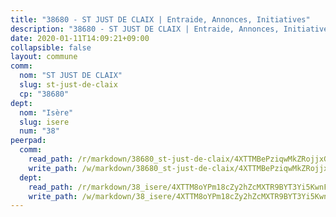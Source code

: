 ```yaml
---
title: "38680 - ST JUST DE CLAIX | Entraide, Annonces, Initiatives"
description: "38680 - ST JUST DE CLAIX | Entraide, Annonces, Initiatives"
date: 2020-01-11T14:09:21+09:00
collapsible: false
layout: commune
comm:
  nom: "ST JUST DE CLAIX"
  slug: st-just-de-claix
  cp: "38680"
dept:
  nom: "Isère"
  slug: isere
  num: "38"
peerpad:
  comm:
    read_path: /r/markdown/38680_st-just-de-claix/4XTTMBePziqwMkZRojjxGGeH34EN4QMar5CMRc7k41zgmZc63
    write_path: /w/markdown/38680_st-just-de-claix/4XTTMBePziqwMkZRojjxGGeH34EN4QMar5CMRc7k41zgmZc63-K3TgUSNLnNhTrw1TpdBzSisNzjiqHs3YsXgaj9VGsCzCqG6hECAFqYQXeiwHPNEtvuXdbBXsqzMLRhH38A3huKwR5WJESSwSZKvvCmGRZaUAVBuono1TiEdsc2S3Q859js2icHgs
  dept:
    read_path: /r/markdown/38_isere/4XTTM8oYPm18cZy2hZcMXTR9BYT3Yi5KwnFvpXu1TXaRq7Q3V
    write_path: /w/markdown/38_isere/4XTTM8oYPm18cZy2hZcMXTR9BYT3Yi5KwnFvpXu1TXaRq7Q3V-K3TgUoSzs2JpJwfbzBvgU8N95mHo7JXz7NbEctNRM3EDb2iYHA4maKm3pRQwmboULLPnLFTEhRgTawPTWpmxTxKbTwDgAEzA9tUHjpudQTWdKWfdVSegAo77eCwhXTaVG7AyUZEs
---
```


